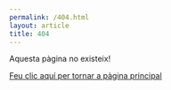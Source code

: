 ```yaml
---
permalink: /404.html
layout: article
title: 404
---
```


Aquesta pàgina no existeix!

[Feu clic aquí per tornar a pàgina principal](/)
